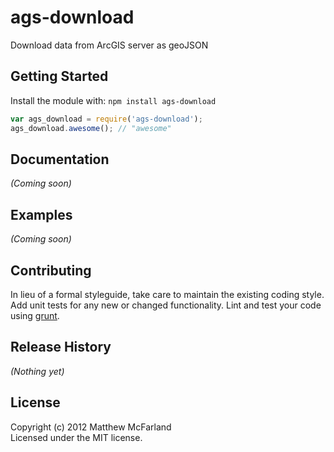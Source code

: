 # ags-download

Download data from ArcGIS server as geoJSON

## Getting Started
Install the module with: `npm install ags-download`

```javascript
var ags_download = require('ags-download');
ags_download.awesome(); // "awesome"
```

## Documentation
_(Coming soon)_

## Examples
_(Coming soon)_

## Contributing
In lieu of a formal styleguide, take care to maintain the existing coding style. Add unit tests for any new or changed functionality. Lint and test your code using [grunt](https://github.com/gruntjs/grunt).

## Release History
_(Nothing yet)_

## License
Copyright (c) 2012 Matthew McFarland  
Licensed under the MIT license.
